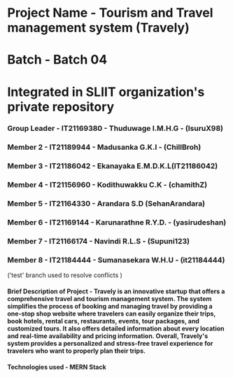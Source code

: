 # Project Name - Tourism and Travel management system (Travely)

# Batch - Batch 04

# Integrated in SLIIT organization's private repository

### Group Leader - IT21169380 - Thuduwage I.M.H.G - (IsuruX98)

### Member 2 - IT21189944 - Madusanka G.K.I - (ChillBroh)

### Member 3 - IT21186042 - Ekanayaka E.M.D.K.L(IT21186042)

### Member 4 - IT21156960 - Kodithuwakku C.K - (chamithZ)

### Member 5 - IT21164330 - Arandara S.D (SehanArandara)

### Member 6 - IT21169144 - Karunarathne R.Y.D. - (yasirudeshan)

### Member 7 - IT21166174 - Navindi R.L.S - (Supuni123)

### Member 8 - IT21184444 - Sumanasekara W.H.U - (it21184444)

('test' branch used to resolve conflicts )

#### Brief Description of Project - Travely is an innovative startup that offers a comprehensive travel and tourism management system. The system simplifies the process of booking and managing travel by providing a one-stop shop website where travelers can easily organize their trips, book hotels, rental cars, restaurants, events, tour packages, and customized tours. It also offers detailed information about every location and real-time availability and pricing information. Overall, Travely's system provides a personalized and stress-free travel experience for travelers who want to properly plan their trips.

#### Technologies used - MERN Stack

